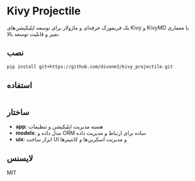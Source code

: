# Kivy Projectile

یک فریمورک حرفه‌ای و ماژولار برای توسعه اپلیکیشن‌های Kivy و KivyMD با معماری تمیز و قابلیت توسعه بالا.

## نصب

```sh
pip install git+https://github.com/divone3/kivy_projectile.git
```

## استفاده

```python

```

## ساختار

- **app**: هسته مدیریت اپلیکیشن و تنظیمات
- **models**: مدل داده و ORM ساده برای ارتباط و مدیریت داده
- **uix**: ابزار ساخت UI و مدیریت اسکرین‌ها و کانتینرها

## لایسنس

MIT